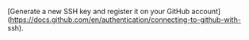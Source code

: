 [Generate a new SSH key and register it on your GitHub
account](https://docs.github.com/en/authentication/connecting-to-github-with-
ssh).

